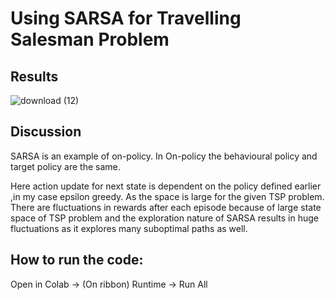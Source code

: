 # Using SARSA for Travelling Salesman Problem

## Results

![download (12)](https://github.com/user-attachments/assets/8d316257-eb95-420d-a6b5-de21a59daedd)





## Discussion
SARSA is an example of on-policy. In On-policy the behavioural policy and target policy are the same.


Here action update for next state is dependent on the policy defined earlier ,in my case epsilon greedy.
As the space is large for the given TSP problem.
There are fluctuations in rewards after each episode because of large state space of TSP problem and the exploration nature of SARSA results in huge fluctuations as it explores many suboptimal paths as well.

## How to run the code:

Open in Colab -> (On ribbon) Runtime -> Run All
